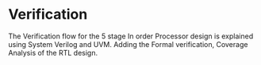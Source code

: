 # Verification

The Verification flow for the 5 stage In order Processor design is explained using System Verilog and UVM. Adding the Formal verification, Coverage Analysis of the RTL design. 






